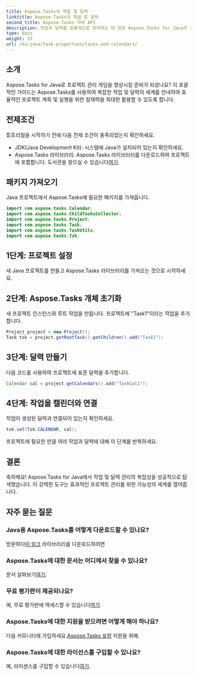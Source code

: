 ```yaml
---
title: Aspose.Tasks의 작업 및 달력
linktitle: Aspose.Tasks의 작업 및 달력
second_title: Aspose.Tasks 자바 API
description: 작업과 달력을 효율적으로 관리하는 데 있어 Aspose.Tasks for Java의 강력한 기능을 살펴보세요. 원활한 프로젝트 관리 경험을 위해 지금 다운로드하세요!
type: docs
weight: 33
url: /ko/java/task-properties/tasks-and-calendars/
---
```

## 소개
Aspose.Tasks for Java로 프로젝트 관리 게임을 향상시킬 준비가 되셨나요? 이 포괄적인 가이드는 Aspose.Tasks를 사용하여 복잡한 작업 및 달력의 세계를 안내하여 효율적인 프로젝트 계획 및 실행을 위한 잠재력을 최대한 활용할 수 있도록 합니다.
## 전제조건
튜토리얼을 시작하기 전에 다음 전제 조건이 충족되었는지 확인하세요.
- JDK(Java Development Kit): 시스템에 Java가 설치되어 있는지 확인하세요.
- Aspose.Tasks 라이브러리: Aspose.Tasks 라이브러리를 다운로드하여 프로젝트에 포함합니다. 도서관을 찾으실 수 있습니다[여기](https://releases.aspose.com/tasks/java/).
## 패키지 가져오기
Java 프로젝트에서 Aspose.Tasks에 필요한 패키지를 가져옵니다.
```java
import com.aspose.tasks.Calendar;
import com.aspose.tasks.ChildTasksCollector;
import com.aspose.tasks.Project;
import com.aspose.tasks.Task;
import com.aspose.tasks.TaskUtils;
import com.aspose.tasks.Tsk;
```
## 1단계: 프로젝트 설정
새 Java 프로젝트를 만들고 Aspose.Tasks 라이브러리를 가져오는 것으로 시작하세요.
## 2단계: Aspose.Tasks 개체 초기화
새 프로젝트 인스턴스와 루트 작업을 만듭니다. 프로젝트에 "Task1"이라는 작업을 추가합니다.
```java
Project project = new Project();
Task tsk = project.getRootTask().getChildren().add("Task1");
```
## 3단계: 달력 만들기
다음 코드를 사용하여 프로젝트에 표준 달력을 추가합니다.
```java
Calendar cal = project.getCalendars().add("TaskCal1");
```
## 4단계: 작업을 캘린더와 연결
작업이 생성된 달력과 연결되어 있는지 확인하세요.
```java
tsk.set(Tsk.CALENDAR, cal);
```
프로젝트에 필요한 만큼 여러 작업과 달력에 대해 이 단계를 반복하세요.
## 결론
축하해요! Aspose.Tasks for Java에서 작업 및 달력 관리의 복잡성을 성공적으로 탐색했습니다. 이 강력한 도구는 효과적인 프로젝트 관리를 위한 가능성의 세계를 열어줍니다.
## 자주 묻는 질문
### Java용 Aspose.Tasks를 어떻게 다운로드할 수 있나요?
 방문하다[이 링크](https://releases.aspose.com/tasks/java/) 라이브러리를 다운로드하려면
### Aspose.Tasks에 대한 문서는 어디에서 찾을 수 있나요?
 문서 살펴보기[여기](https://reference.aspose.com/tasks/java/).
### 무료 평가판이 제공되나요?
예, 무료 평가판에 액세스할 수 있습니다[여기](https://releases.aspose.com/).
### Aspose.Tasks에 대한 지원을 받으려면 어떻게 해야 하나요?
 다음 커뮤니티에 가입하세요.[Aspose.Tasks 포럼](https://forum.aspose.com/c/tasks/15) 지원을 위해.
### Aspose.Tasks에 대한 라이선스를 구입할 수 있나요?
 예, 라이센스를 구입할 수 있습니다[여기](https://purchase.aspose.com/buy).